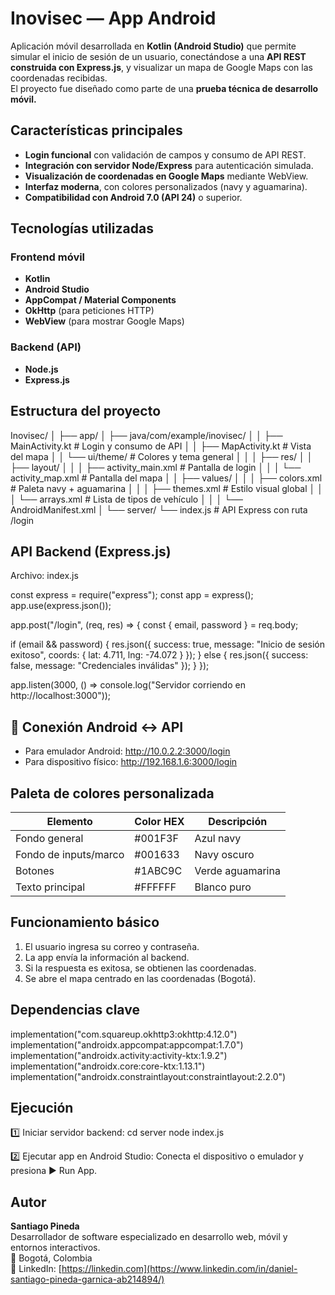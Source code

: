 #  Inovisec — App Android

Aplicación móvil desarrollada en **Kotlin (Android Studio)** que permite simular el inicio de sesión de un usuario, conectándose a una **API REST construida con Express.js**, y visualizar un mapa de Google Maps con las coordenadas recibidas.  
El proyecto fue diseñado como parte de una **prueba técnica de desarrollo móvil.**

##  Características principales

- **Login funcional** con validación de campos y consumo de API REST.  
- **Integración con servidor Node/Express** para autenticación simulada.  
- **Visualización de coordenadas en Google Maps** mediante WebView.  
- **Interfaz moderna**, con colores personalizados (navy y aguamarina).  
- **Compatibilidad con Android 7.0 (API 24)** o superior.  

##  Tecnologías utilizadas

###  Frontend móvil
- **Kotlin**
- **Android Studio**
- **AppCompat / Material Components**
- **OkHttp** (para peticiones HTTP)
- **WebView** (para mostrar Google Maps)

###  Backend (API)
- **Node.js**
- **Express.js**

##  Estructura del proyecto

Inovisec/
│
├── app/
│   ├── java/com/example/inovisec/
│   │   ├── MainActivity.kt        # Login y consumo de API
│   │   ├── MapActivity.kt         # Vista del mapa
│   │   └── ui/theme/              # Colores y tema general
│   │
│   ├── res/
│   │   ├── layout/
│   │   │   ├── activity_main.xml  # Pantalla de login
│   │   │   └── activity_map.xml   # Pantalla del mapa
│   │   ├── values/
│   │   │   ├── colors.xml         # Paleta navy + aguamarina
│   │   │   ├── themes.xml         # Estilo visual global
│   │   │   └── arrays.xml         # Lista de tipos de vehículo
│   │
│   └── AndroidManifest.xml
│
└── server/
    └── index.js                   # API Express con ruta /login

##  API Backend (Express.js)

Archivo: index.js

const express = require("express");
const app = express();
app.use(express.json());

app.post("/login", (req, res) => {
  const { email, password } = req.body;

  if (email && password) {
    res.json({
      success: true,
      message: "Inicio de sesión exitoso",
      coords: { lat: 4.711, lng: -74.072 }
    });
  } else {
    res.json({
      success: false,
      message: "Credenciales inválidas"
    });
  }
});

app.listen(3000, () => console.log("Servidor corriendo en http://localhost:3000"));

## 📱 Conexión Android ↔ API

- Para emulador Android: http://10.0.2.2:3000/login
- Para dispositivo físico: http://192.168.1.6:3000/login

##  Paleta de colores personalizada

| Elemento              | Color HEX | Descripción              |
|------------------------|-----------|--------------------------|
| Fondo general          | #001F3F | Azul navy                |
| Fondo de inputs/marco  | #001633 | Navy oscuro              |
| Botones                | #1ABC9C | Verde aguamarina         |
| Texto principal        | #FFFFFF | Blanco puro              |

##  Funcionamiento básico

1. El usuario ingresa su correo y contraseña.
2. La app envía la información al backend.
3. Si la respuesta es exitosa, se obtienen las coordenadas.
4. Se abre el mapa centrado en las coordenadas (Bogotá).

##  Dependencias clave

implementation("com.squareup.okhttp3:okhttp:4.12.0")
implementation("androidx.appcompat:appcompat:1.7.0")
implementation("androidx.activity:activity-ktx:1.9.2")
implementation("androidx.core:core-ktx:1.13.1")
implementation("androidx.constraintlayout:constraintlayout:2.2.0")

##  Ejecución

1️⃣ Iniciar servidor backend:
cd server
node index.js

2️⃣ Ejecutar app en Android Studio:
Conecta el dispositivo o emulador y presiona ▶️ Run App.

##  Autor

**Santiago Pineda**  
Desarrollador de software especializado en desarrollo web, móvil y entornos interactivos.  
📍 Bogotá, Colombia  
💼 LinkedIn: [https://linkedin.com](https://www.linkedin.com/in/daniel-santiago-pineda-garnica-ab214894/)

